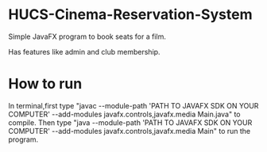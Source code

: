 # HUCS-Cinema-Reservation-System

Simple JavaFX program to book seats for a film.

Has features like admin and club membership.

# How to run

In terminal,first type "javac --module-path 'PATH TO JAVAFX SDK ON YOUR COMPUTER' --add-modules javafx.controls,javafx.media Main.java" to compile.
Then type "java --module-path 'PATH TO JAVAFX SDK ON YOUR COMPUTER' --add-modules javafx.controls,javafx.media Main" to run the program.
